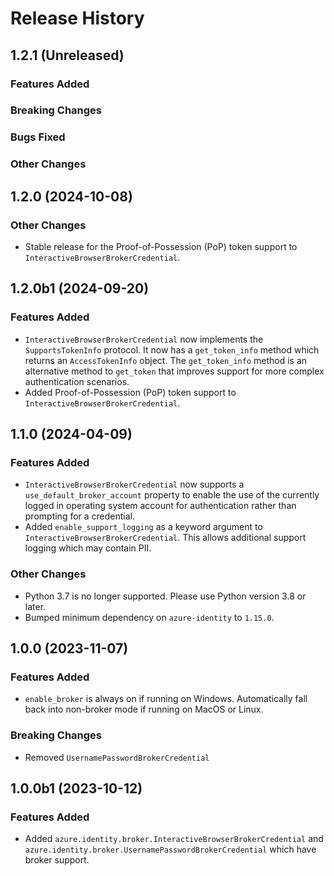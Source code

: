 # Release History

## 1.2.1 (Unreleased)

### Features Added

### Breaking Changes

### Bugs Fixed

### Other Changes

## 1.2.0 (2024-10-08)

### Other Changes

- Stable release for the Proof-of-Possession (PoP) token support to `InteractiveBrowserBrokerCredential`.

## 1.2.0b1 (2024-09-20)

### Features Added

- `InteractiveBrowserBrokerCredential` now implements the `SupportsTokenInfo` protocol. It now has a `get_token_info` method which returns an `AccessTokenInfo` object. The `get_token_info` method is an alternative method to `get_token` that improves support for more complex authentication scenarios.
- Added Proof-of-Possession (PoP) token support to `InteractiveBrowserBrokerCredential`.

## 1.1.0 (2024-04-09)

### Features Added

- `InteractiveBrowserBrokerCredential` now supports a `use_default_broker_account` property to enable the use of the currently logged in operating system account for authentication rather than prompting for a credential.
- Added `enable_support_logging` as a keyword argument to `InteractiveBrowserBrokerCredential`. This allows additional support logging which may contain PII.

### Other Changes

- Python 3.7 is no longer supported. Please use Python version 3.8 or later.
- Bumped minimum dependency on `azure-identity` to `1.15.0`.

## 1.0.0 (2023-11-07)

### Features Added

- `enable_broker` is always on if running on Windows. Automatically fall back into non-broker mode if running on MacOS or Linux.

### Breaking Changes

- Removed `UsernamePasswordBrokerCredential`

## 1.0.0b1 (2023-10-12)

### Features Added

- Added `azure.identity.broker.InteractiveBrowserBrokerCredential`
  and `azure.identity.broker.UsernamePasswordBrokerCredential` which have broker support.
